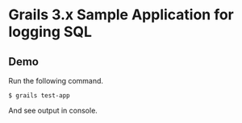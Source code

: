 Grails 3.x Sample Application for logging SQL
=============================================

Demo
----

Run the following command.

```
$ grails test-app
```

And see output in console.
